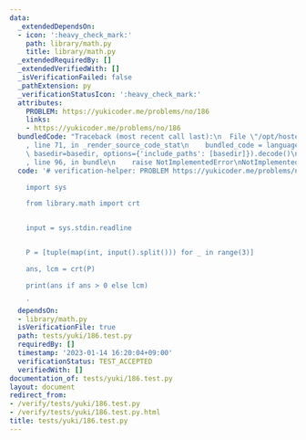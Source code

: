 ```yaml
---
data:
  _extendedDependsOn:
  - icon: ':heavy_check_mark:'
    path: library/math.py
    title: library/math.py
  _extendedRequiredBy: []
  _extendedVerifiedWith: []
  _isVerificationFailed: false
  _pathExtension: py
  _verificationStatusIcon: ':heavy_check_mark:'
  attributes:
    PROBLEM: https://yukicoder.me/problems/no/186
    links:
    - https://yukicoder.me/problems/no/186
  bundledCode: "Traceback (most recent call last):\n  File \"/opt/hostedtoolcache/PyPy/3.7.13/x64/site-packages/onlinejudge_verify/documentation/build.py\"\
    , line 71, in _render_source_code_stat\n    bundled_code = language.bundle(stat.path,\
    \ basedir=basedir, options={'include_paths': [basedir]}).decode()\n  File \"/opt/hostedtoolcache/PyPy/3.7.13/x64/site-packages/onlinejudge_verify/languages/python.py\"\
    , line 96, in bundle\n    raise NotImplementedError\nNotImplementedError\n"
  code: '# verification-helper: PROBLEM https://yukicoder.me/problems/no/186

    import sys

    from library.math import crt


    input = sys.stdin.readline


    P = [tuple(map(int, input().split())) for _ in range(3)]

    ans, lcm = crt(P)

    print(ans if ans > 0 else lcm)

    '
  dependsOn:
  - library/math.py
  isVerificationFile: true
  path: tests/yuki/186.test.py
  requiredBy: []
  timestamp: '2023-01-14 16:20:04+09:00'
  verificationStatus: TEST_ACCEPTED
  verifiedWith: []
documentation_of: tests/yuki/186.test.py
layout: document
redirect_from:
- /verify/tests/yuki/186.test.py
- /verify/tests/yuki/186.test.py.html
title: tests/yuki/186.test.py
---
```

